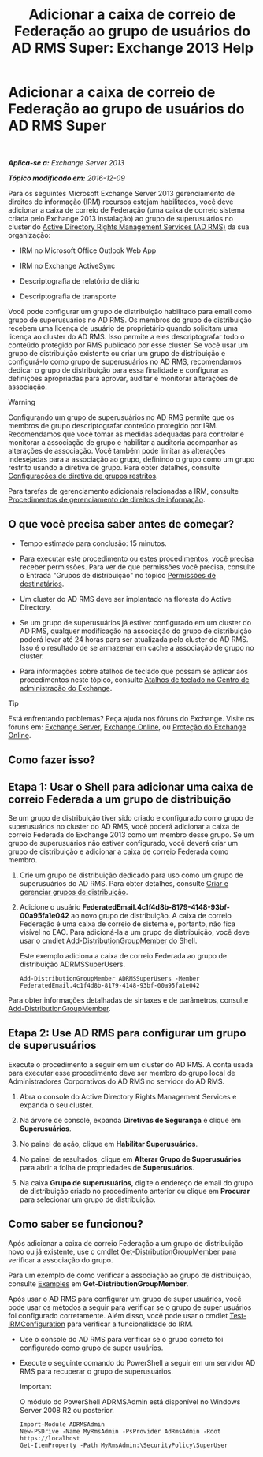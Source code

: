 ﻿---
title: 'Adicionar a caixa de correio de Federação ao grupo de usuários do AD RMS Super: Exchange 2013 Help'
TOCTitle: Adicionar a caixa de correio de Federação ao grupo de usuários do AD RMS Super
ms:assetid: 44618df9-54f0-4474-a450-dcba48a02901
ms:mtpsurl: https://technet.microsoft.com/pt-br/library/Ee424431(v=EXCHG.150)
ms:contentKeyID: 50485451
ms.date: 05/22/2018
mtps_version: v=EXCHG.150
ms.translationtype: MT
---

# Adicionar a caixa de correio de Federação ao grupo de usuários do AD RMS Super

 

_**Aplica-se a:** Exchange Server 2013_

_**Tópico modificado em:** 2016-12-09_

Para os seguintes Microsoft Exchange Server 2013 gerenciamento de direitos de informação (IRM) recursos estejam habilitados, você deve adicionar a caixa de correio de Federação (uma caixa de correio sistema criada pelo Exchange 2013 instalação) ao grupo de superusuários no cluster do [Active Directory Rights Management Services (AD RMS)](https://technet.microsoft.com/en-us/library/hh831364.aspx) da sua organização:

  - IRM no Microsoft Office Outlook Web App

  - IRM no Exchange ActiveSync

  - Descriptografia de relatório de diário

  - Descriptografia de transporte

Você pode configurar um grupo de distribuição habilitado para email como grupo de superusuários no AD RMS. Os membros do grupo de distribuição recebem uma licença de usuário de proprietário quando solicitam uma licença ao cluster do AD RMS. Isso permite a eles descriptografar todo o conteúdo protegido por RMS publicado por esse cluster. Se você usar um grupo de distribuição existente ou criar um grupo de distribuição e configurá-lo como grupo de superusuários no AD RMS, recomendamos dedicar o grupo de distribuição para essa finalidade e configurar as definições apropriadas para aprovar, auditar e monitorar alterações de associação.


> [!WARNING]
> Configurando um grupo de superusuários no AD RMS permite que os membros de grupo descriptografar conteúdo protegido por IRM. Recomendamos que você tomar as medidas adequadas para controlar e monitorar a associação de grupo e habilitar a auditoria acompanhar as alterações de associação. Você também pode limitar as alterações indesejadas para a associação ao grupo, definindo o grupo como um grupo restrito usando a diretiva de grupo. Para obter detalhes, consulte <A href="https://technet.microsoft.com/en-us/library/cc756802(v=ws.10).aspx">Configurações de diretiva de grupos restritos</A>.



Para tarefas de gerenciamento adicionais relacionadas a IRM, consulte [Procedimentos de gerenciamento de direitos de informação](information-rights-management-procedures-exchange-2013-help.md).

## O que você precisa saber antes de começar?

  - Tempo estimado para conclusão: 15 minutos.

  - Para executar este procedimento ou estes procedimentos, você precisa receber permissões. Para ver de que permissões você precisa, consulte o Entrada "Grupos de distribuição" no tópico [Permissões de destinatários](recipients-permissions-exchange-2013-help.md).

  - Um cluster do AD RMS deve ser implantado na floresta do Active Directory.

  - Se um grupo de superusuários já estiver configurado em um cluster do AD RMS, qualquer modificação na associação do grupo de distribuição poderá levar até 24 horas para ser atualizada pelo cluster do AD RMS. Isso é o resultado de se armazenar em cache a associação de grupo no cluster.

  - Para informações sobre atalhos de teclado que possam se aplicar aos procedimentos neste tópico, consulte [Atalhos de teclado no Centro de administração do Exchange](keyboard-shortcuts-in-the-exchange-admin-center-exchange-online-protection-help.md).


> [!TIP]
> Está enfrentando problemas? Peça ajuda nos fóruns do Exchange. Visite os fóruns em: <A href="https://go.microsoft.com/fwlink/p/?linkid=60612">Exchange Server</A>, <A href="https://go.microsoft.com/fwlink/p/?linkid=267542">Exchange Online</A>, ou <A href="https://go.microsoft.com/fwlink/p/?linkid=285351">Proteção do Exchange Online</A>.



## Como fazer isso?

## Etapa 1: Usar o Shell para adicionar uma caixa de correio Federada a um grupo de distribuição

Se um grupo de distribuição tiver sido criado e configurado como grupo de superusuários no cluster do AD RMS, você poderá adicionar a caixa de correio Federada do Exchange 2013 como um membro desse grupo. Se um grupo de superusuários não estiver configurado, você deverá criar um grupo de distribuição e adicionar a caixa de correio Federada como membro.

1.  Crie um grupo de distribuição dedicado para uso como um grupo de superusuários do AD RMS. Para obter detalhes, consulte [Criar e gerenciar grupos de distribuição](create-and-manage-distribution-groups-exchange-2013-help.md).

2.  Adicione o usuário **FederatedEmail.4c1f4d8b-8179-4148-93bf-00a95fa1e042** ao novo grupo de distribuição. A caixa de correio Federação é uma caixa de correio de sistema e, portanto, não fica visível no EAC. Para adicioná-la a um grupo de distribuição, você deve usar o cmdlet [Add-DistributionGroupMember](https://technet.microsoft.com/pt-br/library/bb124340\(v=exchg.150\)) do Shell.
    
    Este exemplo adiciona a caixa de correio Federada ao grupo de distribuição ADRMSSuperUsers.
    
        Add-DistributionGroupMember ADRMSSuperUsers -Member FederatedEmail.4c1f4d8b-8179-4148-93bf-00a95fa1e042

Para obter informações detalhadas de sintaxes e de parâmetros, consulte [Add-DistributionGroupMember](https://technet.microsoft.com/pt-br/library/bb124340\(v=exchg.150\)).

## Etapa 2: Use AD RMS para configurar um grupo de superusuários

Execute o procedimento a seguir em um cluster do AD RMS. A conta usada para executar esse procedimento deve ser membro do grupo local de Administradores Corporativos do AD RMS no servidor do AD RMS.

1.  Abra o console do Active Directory Rights Management Services e expanda o seu cluster.

2.  Na árvore de console, expanda **Diretivas de Segurança** e clique em **Superusuários**.

3.  No painel de ação, clique em **Habilitar Superusuários**.

4.  No painel de resultados, clique em **Alterar Grupo de Superusuários** para abrir a folha de propriedades de **Superusuários**.

5.  Na caixa **Grupo de superusuários**, digite o endereço de email do grupo de distribuição criado no procedimento anterior ou clique em **Procurar** para selecionar um grupo de distribuição.

## Como saber se funcionou?

Após adicionar a caixa de correio Federação a um grupo de distribuição novo ou já existente, use o cmdlet [Get-DistributionGroupMember](https://technet.microsoft.com/pt-br/library/aa996367\(v=exchg.150\)) para verificar a associação do grupo.

Para um exemplo de como verificar a associação ao grupo de distribuição, consulte [Examples](https://technet.microsoft.com/pt-br/aa996367\(exchg.150\)#examples) em **Get-DistributionGroupMember**.

Após usar o AD RMS para configurar um grupo de super usuários, você pode usar os métodos a seguir para verificar se o grupo de super usuários foi configurado corretamente. Além disso, você pode usar o cmdlet [Test-IRMConfiguration](https://technet.microsoft.com/pt-br/library/dd979798\(v=exchg.150\)) para verificar a funcionalidade do IRM.

  - Use o console do AD RMS para verificar se o grupo correto foi configurado como grupo de super usuários.

  - Execute o seguinte comando do PowerShell a seguir em um servidor AD RMS para recuperar o grupo de superusuários.
    

    > [!IMPORTANT]
    > O módulo do PowerShell ADRMSAdmin está disponível no Windows Server 2008 R2 ou posterior.

    
        Import-Module ADRMSAdmin
        New-PSDrive -Name MyRmsAdmin -PsProvider AdRmsAdmin -Root https://localhost 
        Get-ItemProperty -Path MyRmsAdmin:\SecurityPolicy\SuperUser

